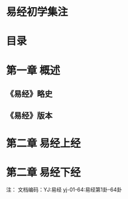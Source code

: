 # 易经初学集注 #

# 目录 #

# 第一章 概述

## 《易经》略史

## 《易经》版本

# 第二章 易经上经

# 第二章 易经下经

注：
文档编码：YJ:易经
         yj-01-64:易经第1卦-64卦




